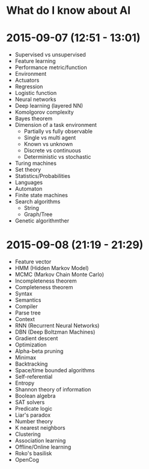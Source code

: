 # What do I know about AI

# 2015-09-07 (12:51 - 13:01)
- Supervised vs unsupervised
- Feature learning
- Performance metric/function
- Environment
- Actuators
- Regression
- Logistic function
- Neural networks
- Deep learning (layered NN)
- Komolgorov complexity
- Bayes theorem
- Dimension of a task environment
	- Partially vs fully observable
	- Single vs multi agent
	- Known vs unknown
	- Discrete vs continuous
	- Deterministic vs stochastic
- Turing machines
- Set theory
- Statistics/Probabilities
- Languages
- Automaton
- Finite state machines
- Search algorithms
	- String
	- Graph/Tree
- Genetic algorithmther

# 2015-09-08 (21:19 - 21:29)
- Feature vector
- HMM (Hidden Markov Model)
- MCMC (Markov Chain Monte Carlo)
- Incompleteness theorem
- Completeness theorem
- Syntax
- Semantics
- Compiler
- Parse tree
- Context
- RNN (Recurrent Neural Networks)
- DBN (Deep Boltzman Machines)
- Gradient descent
- Optimization
- Alpha-beta pruning
- Minimax
- Backtracking
- Space/time bounded algorithms
- Self-referential
- Entropy
- Shannon theory of information
- Boolean algebra
- SAT solvers
- Predicate logic
- Liar's paradox
- Number theory
- K nearest neighbors
- Clustering
- Association learning
- Offline/Online learning
- Roko's basilisk
- OpenCog